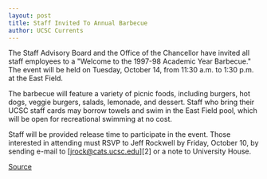 ```yaml
---
layout: post
title: Staff Invited To Annual Barbecue
author: UCSC Currents
---
```


The Staff Advisory Board and the Office of the Chancellor have invited all staff employees to a "Welcome to the 1997-98 Academic Year Barbecue." The event will be held on Tuesday, October 14, from 11:30 a.m. to 1:30 p.m. at the East Field.

The barbecue will feature a variety of picnic foods, including burgers, hot dogs, veggie burgers, salads, lemonade, and dessert. Staff who bring their UCSC staff cards may borrow towels and swim in the East Field pool, which will be open for recreational swimming at no cost.

Staff will be provided release time to participate in the event. Those interested in attending must RSVP to Jeff Rockwell by Friday, October 10, by sending e-mail to [jrock@cats.ucsc.edu][2] or a note to University House.

[Source](http://www1.ucsc.edu/oncampus/currents/97-10-06/barbecue.htm "Permalink to Staff Barbecue invitation: 10-06-97")
